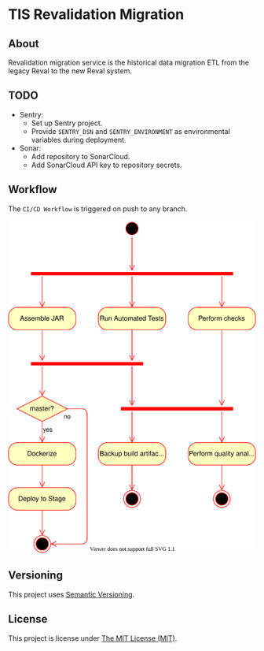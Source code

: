 # TIS Revalidation Migration

## About
Revalidation migration service is the historical data migration ETL from the legacy Reval 
to the new Reval system.  

## TODO
 - Sentry:
    - Set up Sentry project.
    - Provide `SENTRY_DSN` and `SENTRY_ENVIRONMENT` as environmental variables
   during deployment.
 - Sonar:
    - Add repository to SonarCloud.
    - Add SonarCloud API key to repository secrets.

## Workflow
The `CI/CD Workflow` is triggered on push to any branch.

![CI/CD workflow](.github/workflows/ci-cd-workflow.svg "CI/CD Workflow")

## Versioning
This project uses [Semantic Versioning](semver.org).

## License
This project is license under [The MIT License (MIT)](LICENSE).
